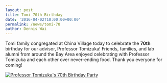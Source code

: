 ```yaml
---
layout: post
title: Tomi 70th Birthday
date: '2016-04-02T10:00:00+00:00'
permalink: /news/tomi-70
author: Dennis Wai
---
```


Tomi family congregated at China Village today to celebrate the <strong>70th</strong> birthday for our advisor, Professor Tomizuka! Friends, families, and lab alumni from around the Bay Area enjoyed celebrating with Professor Tomizuka and each other over never-ending food. Thank you everyone for coming!

<a href="{{ site.baseurl }}/assets/images/posts/professor70.jpg" data-lightbox="professor70" data-title="Professor Tomizuka's 70th Birthday Party">
  <img src="{{ site.baseurl }}/assets/images/posts/professor70.jpg" title="Professor Tomizuka's 70th Birthday Party">
</a>